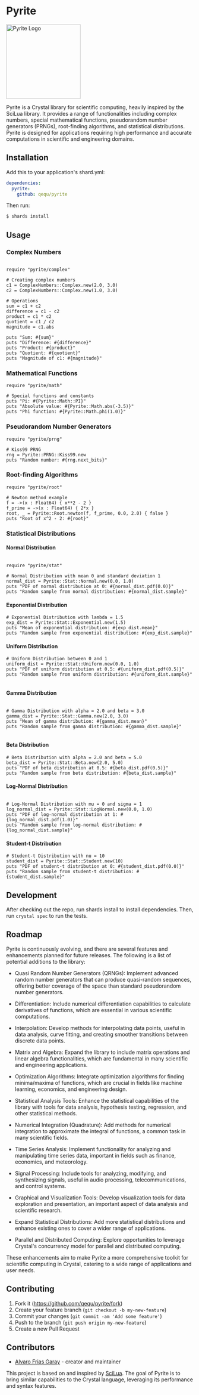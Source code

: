 # Pyrite

<img src="./logo/pyrite_logo.png" alt="Pyrite Logo" width="200"/>

Pyrite is a Crystal library for scientific computing, heavily inspired by the SciLua library. It provides a range of functionalities including complex numbers, special mathematical functions, pseudorandom number generators (PRNGs), root-finding algorithms, and statistical distributions. Pyrite is designed for applications requiring high performance and accurate computations in scientific and engineering domains.

## Installation

Add this to your application's shard.yml:

```yaml
dependencies:
  pyrite:
    github: qequ/pyrite
```

Then run:

```bash
$ shards install
```

## Usage

### Complex Numbers

```crystal

require "pyrite/complex"

# Creating complex numbers
c1 = ComplexNumbers::Complex.new(2.0, 3.0)
c2 = ComplexNumbers::Complex.new(1.0, 3.0)

# Operations
sum = c1 + c2
difference = c1 - c2
product = c1 * c2
quotient = c1 / c2
magnitude = c1.abs

puts "Sum: #{sum}"
puts "Difference: #{difference}"
puts "Product: #{product}"
puts "Quotient: #{quotient}"
puts "Magnitude of c1: #{magnitude}"

```

### Mathematical Functions
    
```crystal
require "pyrite/math"

# Special functions and constants
puts "Pi: #{Pyrite::Math::PI}"
puts "Absolute value: #{Pyrite::Math.abs(-3.5)}"
puts "Phi function: #{Pyrite::Math.phi(1.0)}"
```

### Pseudorandom Number Generators

```crystal
require "pyrite/prng"

# Kiss99 PRNG
rng = Pyrite::PRNG::Kiss99.new
puts "Random number: #{rng.next_bits}"
```

### Root-finding Algorithms

```crystal
require "pyrite/root"

# Newton method example
f = ->(x : Float64) { x**2 - 2 }
f_prime = ->(x : Float64) { 2*x }
root, _ = Pyrite::Root.newton(f, f_prime, 0.0, 2.0) { false }
puts "Root of x^2 - 2: #{root}"
```

### Statistical Distributions

#### Normal Distribution

```crystal

require "pyrite/stat"

# Normal Distribution with mean 0 and standard deviation 1
normal_dist = Pyrite::Stat::Normal.new(0.0, 1.0)
puts "PDF of normal distribution at 0: #{normal_dist.pdf(0.0)}"
puts "Random sample from normal distribution: #{normal_dist.sample}"

```

#### Exponential Distribution
  
```crystal
# Exponential Distribution with lambda = 1.5
exp_dist = Pyrite::Stat::Exponential.new(1.5)
puts "Mean of exponential distribution: #{exp_dist.mean}"
puts "Random sample from exponential distribution: #{exp_dist.sample}"

```

#### Uniform Distribution

```crystal
# Uniform Distribution between 0 and 1
uniform_dist = Pyrite::Stat::Uniform.new(0.0, 1.0)
puts "PDF of uniform distribution at 0.5: #{uniform_dist.pdf(0.5)}"
puts "Random sample from uniform distribution: #{uniform_dist.sample}"
  
```

#### Gamma Distribution

```crystal

# Gamma Distribution with alpha = 2.0 and beta = 3.0
gamma_dist = Pyrite::Stat::Gamma.new(2.0, 3.0)
puts "Mean of gamma distribution: #{gamma_dist.mean}"
puts "Random sample from gamma distribution: #{gamma_dist.sample}"
  
```

#### Beta Distribution

```crystal
# Beta Distribution with alpha = 2.0 and beta = 5.0
beta_dist = Pyrite::Stat::Beta.new(2.0, 5.0)
puts "PDF of beta distribution at 0.5: #{beta_dist.pdf(0.5)}"
puts "Random sample from beta distribution: #{beta_dist.sample}"

```

#### Log-Normal Distribution
  
```crystal

# Log-Normal Distribution with mu = 0 and sigma = 1
log_normal_dist = Pyrite::Stat::LogNormal.new(0.0, 1.0)
puts "PDF of log-normal distribution at 1: #{log_normal_dist.pdf(1.0)}"
puts "Random sample from log-normal distribution: #{log_normal_dist.sample}"

```

#### Student-t Distribution
  
```crystal
# Student-t Distribution with nu = 10
student_dist = Pyrite::Stat::Student.new(10)
puts "PDF of student-t distribution at 0: #{student_dist.pdf(0.0)}"
puts "Random sample from student-t distribution: #{student_dist.sample}"

```


## Development

After checking out the repo, run shards install to install dependencies. Then, run `crystal spec` to run the tests.


## Roadmap

Pyrite is continuously evolving, and there are several features and enhancements planned for future releases. The following is a list of potential additions to the library:

- Quasi Random Number Generators (QRNGs): Implement advanced random number generators that can produce quasi-random sequences, offering better coverage of the space than standard pseudorandom number generators.

- Differentiation: Include numerical differentiation capabilities to calculate derivatives of functions, which are essential in various scientific computations.

- Interpolation: Develop methods for interpolating data points, useful in data analysis, curve fitting, and creating smoother transitions between discrete data points.

- Matrix and Algebra: Expand the library to include matrix operations and linear algebra functionalities, which are fundamental in many scientific and engineering applications.

- Optimization Algorithms: Integrate optimization algorithms for finding minima/maxima of functions, which are crucial in fields like machine learning, economics, and engineering design.

- Statistical Analysis Tools: Enhance the statistical capabilities of the library with tools for data analysis, hypothesis testing, regression, and other statistical methods.

- Numerical Integration (Quadrature): Add methods for numerical integration to approximate the integral of functions, a common task in many scientific fields.

- Time Series Analysis: Implement functionality for analyzing and manipulating time series data, important in fields such as finance, economics, and meteorology.

- Signal Processing: Include tools for analyzing, modifying, and synthesizing signals, useful in audio processing, telecommunications, and control systems.

- Graphical and Visualization Tools: Develop visualization tools for data exploration and presentation, an important aspect of data analysis and scientific research.

- Expand Statistical Distributions: Add more statistical distributions and enhance existing ones to cover a wider range of applications.

- Parallel and Distributed Computing: Explore opportunities to leverage Crystal's concurrency model for parallel and distributed computing.

These enhancements aim to make Pyrite a more comprehensive toolkit for scientific computing in Crystal, catering to a wide range of applications and user needs.

## Contributing

1. Fork it (<https://github.com/qequ/pyrite/fork>)
2. Create your feature branch (`git checkout -b my-new-feature`)
3. Commit your changes (`git commit -am 'Add some feature'`)
4. Push to the branch (`git push origin my-new-feature`)
5. Create a new Pull Request

## Contributors

- [Alvaro Frias Garay](https://github.com/qequ) - creator and maintainer


This project is based on and inspired by [SciLua](https://github.com/stepelu/lua-sci). The goal of Pyrite is to bring similar capabilities to the Crystal language, leveraging its performance and syntax features.